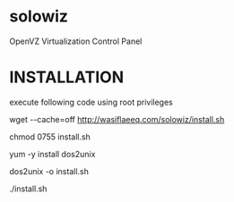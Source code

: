 # solowiz
OpenVZ Virtualization Control Panel




INSTALLATION
==========================================
execute following code using root privileges

wget --cache=off http://wasiflaeeq.com/solowiz/install.sh

chmod 0755 install.sh

yum -y install dos2unix

dos2unix -o install.sh

./install.sh
